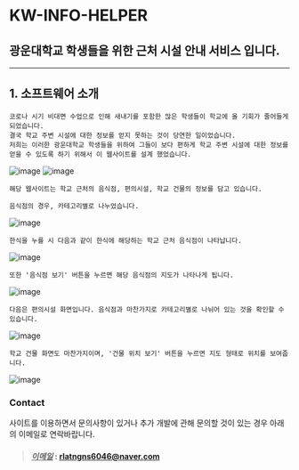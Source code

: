 # KW-INFO-HELPER

## 광운대학교 학생들을 위한 근처 시설 안내 서비스 입니다.
------------------------------------------
## 1. 소프트웨어 소개
    코로나 시기 비대면 수업으로 인해 새내기를 포함한 많은 학생들이 학교에 올 기회가 줄어들게 되었습니다. 
    결국 학교 주변 시설에 대한 정보를 얻지 못하는 것이 당연한 일이었습니다. 
    저희는 이러한 광운대학교 학생들을 위하여 그들이 보다 편하게 학교 주변 시설에 대한 정보를 
    얻을 수 있도록 하기 위해서 이 웹사이트를 설계 했었습니다.

![image](https://github.com/Suhun0331/KW-INFO-HELPER/assets/104614675/8c1810ab-2a3c-4747-8525-3318596da98e)
![image](https://github.com/Suhun0331/KW-INFO-HELPER/assets/104614675/f6fc3513-5a77-4244-8bb9-eb60c2cd6c70)

    해당 웹사이트는 학교 근처의 음식점, 편의시설, 학교 건물의 정보를 담고 있습니다.

    음식점의 경우, 카테고리별로 나누었습니다.

![image](https://github.com/Suhun0331/KW-INFO-HELPER/assets/104614675/4b2f04d0-6192-46c9-898f-98412452ffbd)

    한식을 누를 시 다음과 같이 한식에 해당하는 학교 근처 음식점이 나타납니다.

![image](https://github.com/Suhun0331/KW-INFO-HELPER/assets/104614675/14ebcb99-f2e0-4baf-83cb-ee0ce1b0a89c)

    또한 '음식점 보기' 버튼을 누르면 해당 음식점의 지도가 나타나게 됩니다.

![image](https://github.com/Suhun0331/KW-INFO-HELPER/assets/104614675/3a10db35-b94a-4f23-b76a-478b77e6256b)

    다음은 편의시설 화면입니다. 음식점과 마찬가지로 카테고리별로 나뉘어 있는 것을 확인할 수 있습니다.

![image](https://github.com/Suhun0331/KW-INFO-HELPER/assets/104614675/9b79ca02-dd23-4b0a-a69b-0ee625c51187)

    학교 건물 화면도 마찬가지이며, '건물 위치 보기' 버튼을 누르면 지도 형태로 위치를 보여줍니다.

![image](https://github.com/Suhun0331/KW-INFO-HELPER/assets/104614675/9c9d8527-6be9-4e0c-af05-d3f066ed2c24)


### Contact

사이트를 이용하면서 문의사항이 있거나 추가 개발에 관해 문의할 것이 있는 경우 아래의 이메일로 연락바랍니다.
> #### *<u>이메일</u>* : <rlatngns6046@naver.com>
